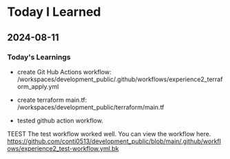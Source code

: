 # Today I Learned

## 2024-08-11

### Today's Learnings
- create Git Hub Actions workflow:
  /workspaces/development_public/.github/workflows/experience2_terraform_apply.yml

- create terraform main.tf:
  /workspaces/development_public/terraform/main.tf

- tested github action workflow.

TEEST
The test workflow worked well.
You can view the workflow here.
https://github.com/conti0513/development_public/blob/main/.github/workflows/experience2_test-workflow.yml.bk

